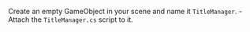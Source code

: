Create an empty GameObject in your scene and name it `TitleManager`.
      - Attach the `TitleManager.cs` script to it.
